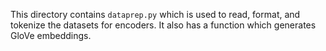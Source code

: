 This directory contains `dataprep.py` which is used to read, format, and tokenize the datasets for encoders. It also has a function which generates GloVe embeddings.
